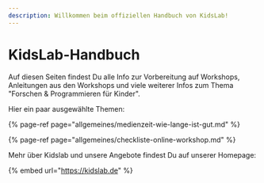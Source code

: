 ```yaml
---
description: Willkommen beim offiziellen Handbuch von KidsLab!
---
```


# KidsLab-Handbuch

Auf diesen Seiten findest Du alle Info zur Vorbereitung auf Workshops, Anleitungen aus den Workshops und viele weiterer Infos zum Thema "Forschen & Programmieren für Kinder".

Hier ein paar ausgewählte Themen:

{% page-ref page="allgemeines/medienzeit-wie-lange-ist-gut.md" %}

{% page-ref page="allgemeines/checkliste-online-workshop.md" %}





Mehr über Kidslab und unsere Angebote findest Du auf unserer Homepage:

{% embed url="https://kidslab.de" %}



